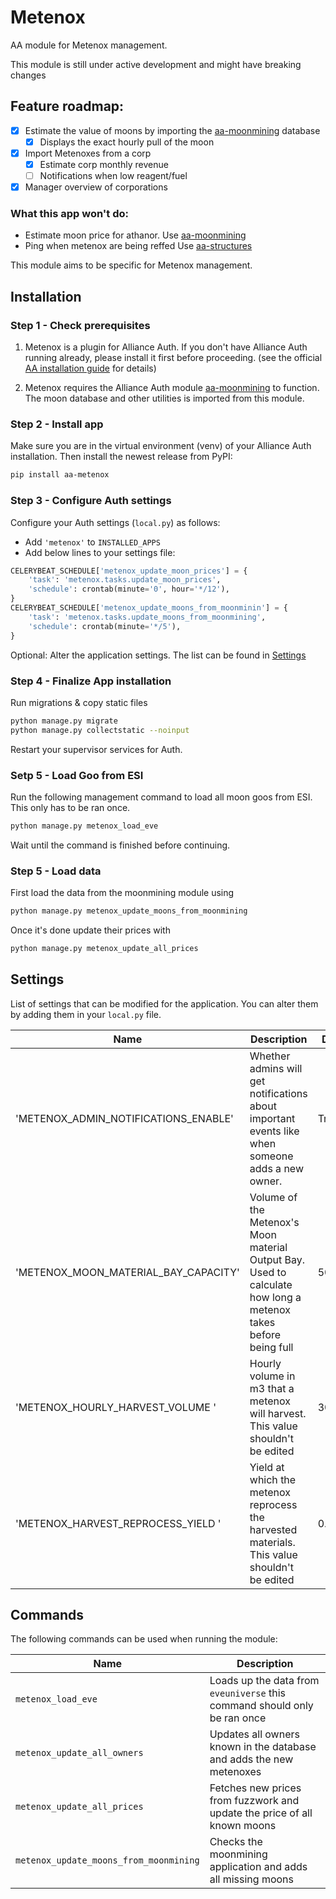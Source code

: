 # Metenox

AA module for Metenox management.

This module is still under active development and might have breaking changes

## Feature roadmap:
- [x] Estimate the value of moons by importing the [aa-moonmining](https://gitlab.com/ErikKalkoken/aa-moonmining) database
  - [x] Displays the exact hourly pull of the moon
- [x] Import Metenoxes from a corp
  - [x] Estimate corp monthly revenue
  - [ ] Notifications when low reagent/fuel
- [x] Manager overview of corporations

### What this app won't do:
- Estimate moon price for athanor.
  Use [aa-moonmining](https://gitlab.com/ErikKalkoken/aa-moonmining)
- Ping when metenox are being reffed
  Use [aa-structures](https://gitlab.com/ErikKalkoken/aa-structures)

This module aims to be specific for Metenox management.

## Installation

### Step 1 - Check prerequisites

1. Metenox is a plugin for Alliance Auth. If you don't have Alliance Auth running already, please install it first before proceeding. (see the official [AA installation guide](https://allianceauth.readthedocs.io/en/latest/installation/auth/allianceauth/) for details)

2. Metenox requires the Alliance Auth module [aa-moonmining](https://gitlab.com/ErikKalkoken/aa-moonmining) to function.
  The moon database and other utilities is imported from this module.

### Step 2 - Install app

Make sure you are in the virtual environment (venv) of your Alliance Auth installation. Then install the newest release from PyPI:

```bash
pip install aa-metenox
```

### Step 3 - Configure Auth settings

Configure your Auth settings (`local.py`) as follows:

- Add `'metenox'` to `INSTALLED_APPS`
- Add below lines to your settings file:

```python
CELERYBEAT_SCHEDULE['metenox_update_moon_prices'] = {
    'task': 'metenox.tasks.update_moon_prices',
    'schedule': crontab(minute='0', hour='*/12'),
}
CELERYBEAT_SCHEDULE['metenox_update_moons_from_moonminin'] = {
    'task': 'metenox.tasks.update_moons_from_moonmining',
    'schedule': crontab(minute='*/5'),
}
```

Optional: Alter the application settings.
The list can be found in [Settings](#settings)

### Step 4 - Finalize App installation

Run migrations & copy static files

```bash
python manage.py migrate
python manage.py collectstatic --noinput
```

Restart your supervisor services for Auth.

### Setp 5 - Load Goo from ESI

Run the following management command to load all moon goos from ESI.
This only has to be ran once.

```bash
python manage.py metenox_load_eve
```

Wait until the command is finished before continuing.

### Step 5 - Load data

First load the data from the moonmining module using
```bash
python manage.py metenox_update_moons_from_moonmining
```

Once it's done update their prices with

```bash
python manage.py metenox_update_all_prices
```

## Settings

List of settings that can be modified for the application.
You can alter them by adding them in your `local.py` file.

| Name                                 | Description                                                                                                    | Default |
|--------------------------------------|----------------------------------------------------------------------------------------------------------------|---------|
| 'METENOX_ADMIN_NOTIFICATIONS_ENABLE' | Whether admins will get notifications about important events like when someone adds a new owner.               | True    |
| 'METENOX_MOON_MATERIAL_BAY_CAPACITY' | Volume of the Metenox's Moon material Output Bay. Used to calculate how long a metenox takes before being full | 500_000 |
| 'METENOX_HOURLY_HARVEST_VOLUME '     | Hourly volume in m3 that a metenox will harvest. This value shouldn't be edited                                | 30_000  |
| 'METENOX_HARVEST_REPROCESS_YIELD '   | Yield at which the metenox reprocess the harvested materials. This value shouldn't be edited                   | 0.40    |


## Commands

The following commands can be used when running the module:

| Name                                   | Description                                                               |
|----------------------------------------|---------------------------------------------------------------------------|
| `metenox_load_eve`                     | Loads up the data from `eveuniverse` this command should only be ran once |
| `metenox_update_all_owners`            | Updates all owners known in the database and adds the new metenoxes       |
| `metenox_update_all_prices`            | Fetches new prices from fuzzwork and update the price of all known moons  |
| `metenox_update_moons_from_moonmining` | Checks the moonmining application and adds all missing moons              |
